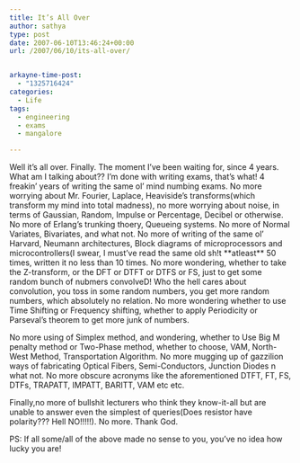 ```yaml
---
title: It’s All Over
author: sathya
type: post
date: 2007-06-10T13:46:24+00:00
url: /2007/06/10/its-all-over/


arkayne-time-post:
  - "1325716424"
categories:
  - Life
tags:
  - engineering
  - exams
  - mangalore

---
```

Well it&#8217;s all over. Finally. The moment I&#8217;ve been waiting for, since 4 years. What am I talking about?? I&#8217;m done with writing exams, that&#8217;s what! 4 freakin&#8217; years of writing the same ol&#8217; mind numbing exams. No more worrying about Mr. Fourier, Laplace, Heaviside&#8217;s transforms(which transform my mind into total madness), no more worrying about noise, in terms of Gaussian, Random, Impulse or Percentage, Decibel or otherwise. No more of Erlang&#8217;s trunking thoery, Queueing systems. No more of Normal Variates, Bivariates, and what not. No more of writing of the same ol&#8217; Harvard, Neumann architectures, Block diagrams of microprocessors and microcontrollers(I swear, I must&#8217;ve read the same old sh!t \*\*atleast\*\* 50 times, written it no less than 10 times. No more wondering, whether to take the Z-transform, or the DFT or DTFT or DTFS or FS, just to get some random bunch of nubmers convolveD! Who the hell cares about convolution, you toss in some random numbers, you get more random numbers, which absolutely no relation. No more wondering whether to use Time Shifting or Frequency shifting, whether to apply Periodicity or Parseval&#8217;s theorem to get more junk of numbers.

No more using of Simplex method, and wondering, whether to Use Big M penalty method or Two-Phase method, whether to choose, VAM, North-West Method, Transportation Algorithm. No more mugging up of gazzilion ways of fabricating Optical Fibers, Semi-Conductors, Junction Diodes n what not. No more obscure acronyms like the aforementioned DTFT, FT, FS, DTFs, TRAPATT, IMPATT, BARITT, VAM etc etc.

Finally,no more of bullshit lecturers who think they know-it-all but are unable to answer even the simplest of queries(Does resistor have polarity??? Hell NO!!!!!). No more. Thank God.

PS: If all some/all of the above made no sense to you, you&#8217;ve no idea how lucky you are!

